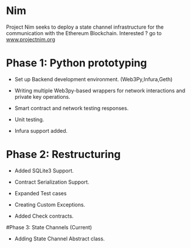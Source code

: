 # Nim

Project Nim seeks to deploy a state channel infrastructure for the communication with the Ethereum Blockchain.
Interested ? go to www.projectnim.org

# Phase 1: Python prototyping 
 
 - Set up Backend development environment. (Web3Py,Infura,Geth)
 
 - Writing multiple Web3py-based wrappers for network interactions and private key operations.
 
 - Smart contract and network testing responses. 
 
 - Unit testing.
 
 - Infura support added.
 
# Phase 2: Restructuring 

 - Added SQLite3 Support.
 
 - Contract Serialization Support.
 
 - Expanded Test cases
 
 - Creating Custom Exceptions.
 
 - Added Check contracts.

#Phase 3: State Channels (Current) 

 - Adding State Channel Abstract class.
